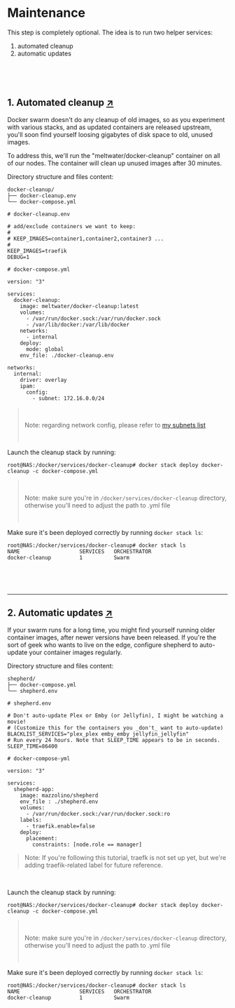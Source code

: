 # Maintenance

This step is completely optional. The idea is to run two helper services: 
1. automated cleanup
2. automatic updates

&nbsp;

&nbsp;

## 1. Automated cleanup [↗](https://geek-cookbook.funkypenguin.co.nz/ha-docker-swarm/docker-swarm-mode/#setup-automated-cleanup)

Docker swarm doesn't do any cleanup of old images, so as you experiment with various stacks, and as updated containers are released upstream, you'll soon find yourself loosing gigabytes of disk space to old, unused images.

To address this, we'll run the "meltwater/docker-cleanup" container on all of our nodes. The container will clean up unused images after 30 minutes.

Directory structure and files content:

```
docker-cleanup/
├── docker-cleanup.env
└── docker-compose.yml
```

```
# docker-cleanup.env

# add/exclude containers we want to keep:
#
# KEEP_IMAGES=container1,container2,container3 ...
#
KEEP_IMAGES=traefik
DEBUG=1
```

```
# docker-compose.yml

version: "3"

services:
  docker-cleanup:
    image: meltwater/docker-cleanup:latest
    volumes:
      - /var/run/docker.sock:/var/run/docker.sock
      - /var/lib/docker:/var/lib/docker
    networks:
      - internal
    deploy:
      mode: global
    env_file: ./docker-cleanup.env

networks:
  internal:
    driver: overlay
    ipam:
      config:
        - subnet: 172.16.0.0/24
```
> &nbsp;
>
> Note: regarding network config, please refer to [my subnets list](appx-2-subnets.md)
>
> &nbsp; 

Launch the cleanup stack by running:
```
root@NAS:/docker/services/docker-cleanup# docker stack deploy docker-cleanup -c docker-compose.yml
```
> &nbsp;
>
> Note: make sure you're in `/docker/services/docker-cleanup` directory, otherwise you'll need to adjust the path to .yml file
>
> &nbsp; 

Make sure it's been deployed correctly by running `docker stack ls`:
```
root@NAS:/docker/services/docker-cleanup# docker stack ls
NAME                   SERVICES   ORCHESTRATOR
docker-cleanup         1          Swarm
```
&nbsp;

&nbsp;


---


## 2. Automatic updates [↗](https://geek-cookbook.funkypenguin.co.nz/ha-docker-swarm/docker-swarm-mode/#setup-automatic-updates)

If your swarm runs for a long time, you might find yourself running older container images, after newer versions have been released. If you're the sort of geek who wants to live on the edge, configure shepherd to auto-update your container images regularly.

Directory structure and files content:

```
shepherd/
├── docker-compose.yml
└── shepherd.env
```

```
# shepherd.env

# Don't auto-update Plex or Emby (or Jellyfin), I might be watching a movie!
# (Customize this for the containers you _don't_ want to auto-update)
BLACKLIST_SERVICES="plex_plex emby_emby jellyfin_jellyfin"
# Run every 24 hours. Note that SLEEP_TIME appears to be in seconds.
SLEEP_TIME=86400
```


```
# docker-compose-yml

version: "3"

services:
  shepherd-app:
    image: mazzolino/shepherd
    env_file : ./shepherd.env
    volumes:
      - /var/run/docker.sock:/var/run/docker.sock:ro
    labels:
      - traefik.enable=false
    deploy:
      placement:
        constraints: [node.role == manager]
```

> Note: If you're following this tutorial, traefk is not set up yet, but we're adding traefik-related label for future reference.

&nbsp;


Launch the cleanup stack by running:
```
root@NAS:/docker/services/docker-cleanup# docker stack deploy docker-cleanup -c docker-compose.yml
```
> &nbsp;
>
> Note: make sure you're in `/docker/services/docker-cleanup` directory, otherwise you'll need to adjust the path to .yml file
>
> &nbsp; 

Make sure it's been deployed correctly by running `docker stack ls`:
```
root@NAS:/docker/services/docker-cleanup# docker stack ls
NAME                   SERVICES   ORCHESTRATOR
docker-cleanup         1          Swarm
```
&nbsp;

&nbsp;